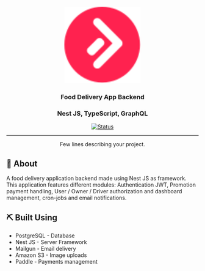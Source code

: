<p align="center">
  <a href="" rel="noopener">
 <img width=200px height=200px src="./logo.svg" alt="Project logo"></a>
</p>

<h3 align="center">Food Delivery App Backend</h3>
<h3 align="center">Nest JS, TypeScript, GraphQL</h3>

<div align="center">

[![Status](https://img.shields.io/badge/status-active-success.svg)]()

</div>

---

<p align="center"> Few lines describing your project.
    <br> 
</p>

## 🧐 About <a name = "about"></a>

A food delivery application backend made using Nest JS as framework. This application features different modules: Authentication JWT, Promotion payment handling, User / Owner / Driver authorization and dashboard management, cron-jobs and email notifications.

## ⛏️ Built Using <a name = "built_using"></a>

- PostgreSQL - Database
- Nest JS - Server Framework
- Mailgun - Email delivery
- Amazon S3 - Image uploads
- Paddle - Payments management
